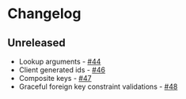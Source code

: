 # Changelog

## Unreleased

* Lookup arguments - [#44](https://github.com/Gravity-Core/graphism/pull/44) 
* Client generated ids - [#46](https://github.com/Gravity-Core/graphism/pull/46) 
* Composite keys - [#47](https://github.com/Gravity-Core/graphism/pull/47)
* Graceful foreign key constraint validations - [#48](https://github.com/Gravity-Core/graphism/pull/48)

